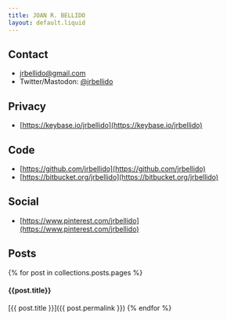 ```yaml
---
title: JOAN R. BELLIDO
layout: default.liquid
---
```


## Contact

* [jrbellido@gmail.com](mailto:jrbellido@gmail.com)
* Twitter/Mastodon: [@jrbellido](https://twitter.com/jrbellido)

## Privacy

* [https://keybase.io/jrbellido](https://keybase.io/jrbellido)

## Code

* [https://github.com/jrbellido](https://github.com/jrbellido)
* [https://bitbucket.org/jrbellido](https://bitbucket.org/jrbellido)

## Social

* [https://www.pinterest.com/jrbellido](https://www.pinterest.com/jrbellido)

## Posts

{% for post in collections.posts.pages %}
#### {{post.title}}

[{{ post.title }}]({{ post.permalink }})
{% endfor %}


